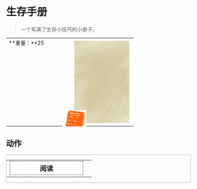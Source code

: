 # 生存手册  
> 一个写满了生存小技巧的小册子。  
  
<style>
        .table1812 th,td{
            text-align:left;
            vertical-align:top;
        }
        </style><table class="table table-bordered table1812" data-toggle="table"  data-show-header="false"><thead style="display:none"><tr ><th  style="width:50%;"  >title</th><th  style="width:50%;"  ></th></tr></thead><tr ><td  style="width:50%;"  >**重量：**25</td><td  style="width:50%;"  ><div style="float:right; margin:5px"><div class="gamecard" style="width:150px; height:225px;"><a href="Leaflet.md" style="color:black"><img class="bg" decoding="async" src="../wiki/Sprite/BG_SandTop.png" href="a.md" style="max-width:150px;max-height:225px;"><img decoding="async" src="../wiki/Sprite/Leaflet.png" class="cardimage" style="transform: translate(-50%, -50%) scale(0.4398826979472141);"><span style="font-size: 25px;">生存手册</span></a></div></div></td></tr></tbody></table>  
  
## 动作  
<div  style="border:1px solid #BBB"><table><tr><td rowspan="2" style="width:200px;text-align:center;font-size:1.3em;font-weight:bold"><div style="padding:5px;border:1px dashed #333"><div>阅读</div></div></td><td></td></tr><tr><td></td></tr></table></div>  
  
  


<script>document.title="生存手册 - 卡牌生存百科 Card Survival Wiki";</script>